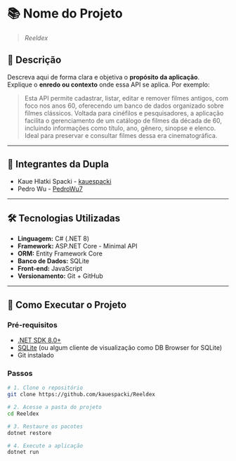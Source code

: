 # 📚 Nome do Projeto

> *Reeldex*

## 🧾 Descrição

Descreva aqui de forma clara e objetiva o **propósito da aplicação**.  
Explique o **enredo ou contexto** onde essa API se aplica. Por exemplo:

> Esta API permite cadastrar, listar, editar e remover filmes antigos, com foco nos anos 60, oferecendo um banco de dados organizado sobre filmes clássicos.
> Voltada para cinéfilos e pesquisadores, a aplicação facilita o gerenciamento de um catálogo de filmes da década de 60, incluindo informações como título, ano, gênero, sinopse e elenco. Ideal para preservar e consultar filmes dessa era cinematográfica.

---

## 👥 Integrantes da Dupla

- Kaue Hlatki Spacki - [kauespacki](https://github.com/kauespacki)
- Pedro Wu - [PedroWu7](https://github.com/PedroWu7)

---

## 🛠️ Tecnologias Utilizadas

- **Linguagem:** C# (.NET 8)
- **Framework:** ASP.NET Core - Minimal API
- **ORM:** Entity Framework Core
- **Banco de Dados:** SQLite
- **Front-end:** JavaScript
- **Versionamento:** Git + GitHub

---

## 🚀 Como Executar o Projeto

### Pré-requisitos

- [.NET SDK 8.0+](https://dotnet.microsoft.com/en-us/download)
- [SQLite](https://www.sqlite.org/download.html) (ou algum cliente de visualização como DB Browser for SQLite)
- Git instalado

### Passos

```bash
# 1. Clone o repositório
git clone https://github.com/kauespacki/Reeldex

# 2. Acesse a pasta do projeto
cd Reeldex

# 3. Restaure os pacotes
dotnet restore

# 4. Execute a aplicação
dotnet run
